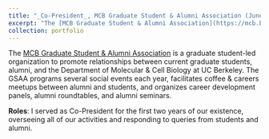 ```yaml
---
title: "_Co-President_, MCB Graduate Student & Alumni Association (June 2015 - May 2017)"
excerpt: "The [MCB Graduate Student & Alumni Association](https://mcb.berkeley.edu/group/mcb_alumni) is a graduate student-led organization to promote relationships between current graduate students, alumni, and the Department of Molecular & Cell Biology at UC Berkeley."
collection: portfolio
---
```


The [MCB Graduate Student & Alumni Association](https://mcb.berkeley.edu/group/mcb_alumni) is a graduate student-led organization to promote relationships between current graduate students, alumni, and the Department of Molecular & Cell Biology at UC Berkeley. The GSAA programs several social events each year, facilitates coffee & careers meetups between alumni and students, and organizes career development panels, alumni roundtables, and alumni seminars.

__Roles__: I served as Co-President for the first two years of our existence, overseeing all of our activities and responding to queries from students and alumni.